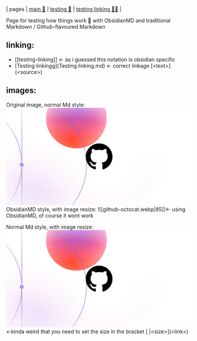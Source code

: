 | pages | [main 📄](README.md) | [testing 🧪](testing) | [testing linking 🧪🔗](testing-linking.md) |


Page for testing how things work 🔧 with ObsidianMD and traditional Markdown / Github-flavoured Markdown
## linking: 
- [[testing-linking]] <- as i guessed this notation is obsidian specific
- [Testing linkingg](Testing linking.md) <- correct linkage \[\<text\>\]\(\<source\>\)

## images:
Original image, normal Md style:
![alt text](github-octocat.webp)
ObsidianMD style, with image resize:
![[github-octocat.webp\|85]]<- using ObsidianMD, of course it wont work

Normal Md style, with image resize:
![\|85](github-octocat.webp) <-kinda weird that you need to set the size in the bracket \[ \|\<size\>\]\(\<link\>\)
